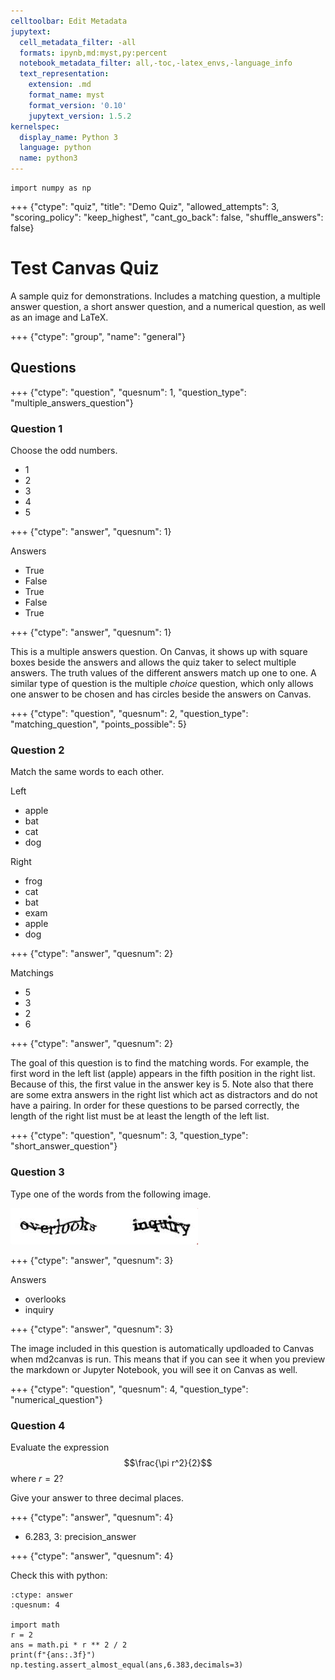 ```yaml
---
celltoolbar: Edit Metadata
jupytext:
  cell_metadata_filter: -all
  formats: ipynb,md:myst,py:percent
  notebook_metadata_filter: all,-toc,-latex_envs,-language_info
  text_representation:
    extension: .md
    format_name: myst
    format_version: '0.10'
    jupytext_version: 1.5.2
kernelspec:
  display_name: Python 3
  language: python
  name: python3
---
```


```{code-cell} ipython3
import numpy as np
```

+++ {"ctype": "quiz", "title": "Demo Quiz", "allowed_attempts": 3, "scoring_policy": "keep_highest", "cant_go_back": false, "shuffle_answers": false}

# Test Canvas Quiz
A sample quiz for demonstrations. Includes a matching question, a multiple answer question, a short answer question, and a numerical question, as well as an image and LaTeX.

+++ {"ctype": "group", "name": "general"}

## Questions

+++ {"ctype": "question", "quesnum": 1, "question_type": "multiple_answers_question"}

### Question 1
Choose the odd numbers.

* 1
* 2
* 3
* 4
* 5

+++ {"ctype": "answer", "quesnum": 1}

Answers
* True
* False
* True
* False
* True

+++ {"ctype": "answer", "quesnum": 1}

This is a multiple answers question. On Canvas, it shows up with square boxes beside the answers and allows the quiz taker to select multiple answers. The truth values of the different answers match up one to one. A similar type of question is the multiple *choice* question, which only allows one answer to be chosen and has circles beside the answers on Canvas.

+++ {"ctype": "question", "quesnum": 2, "question_type": "matching_question", "points_possible": 5}

### Question 2
Match the same words to each other.

Left

* apple
* bat
* cat
* dog

Right

* frog
* cat
* bat
* exam
* apple
* dog

+++ {"ctype": "answer", "quesnum": 2}

Matchings

* 5
* 3
* 2
* 6

+++ {"ctype": "answer", "quesnum": 2}

The goal of this question is to find the matching words. For example, the first word in the left list (apple) appears in the fifth position in the right list. Because of this, the first value in the answer key is 5. Note also that there are some extra answers in the right list which act as distractors and do not have a pairing. In order for these questions to be parsed correctly, the length of the right list must be at least the length of the left list.

+++ {"ctype": "question", "quesnum": 3, "question_type": "short_answer_question"}

### Question 3
Type one of the words from the following image.

![text](media/captcha.png)

+++ {"ctype": "answer", "quesnum": 3}

Answers
* overlooks
* inquiry

+++ {"ctype": "answer", "quesnum": 3}

The image included in this question is automatically updloaded to Canvas when md2canvas is run. This means that if you can see it when you preview the markdown or Jupyter Notebook, you will see it on Canvas as well.

+++ {"ctype": "question", "quesnum": 4, "question_type": "numerical_question"}

### Question 4
Evaluate the expression $$\frac{\pi r^2}{2}$$ where $r = 2$?

Give your answer to three decimal places.

+++ {"ctype": "answer", "quesnum": 4}

* 6.283, 3: precision_answer

+++ {"ctype": "answer", "quesnum": 4}

Check this with python:

```{code-cell} ipython3
:ctype: answer
:quesnum: 4

import math
r = 2
ans = math.pi * r ** 2 / 2
print(f"{ans:.3f}")
np.testing.assert_almost_equal(ans,6.383,decimals=3)
```
